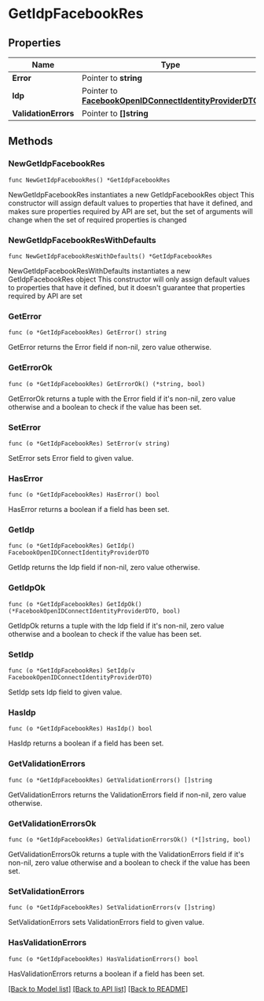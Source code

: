 # GetIdpFacebookRes

## Properties

Name | Type | Description | Notes
------------ | ------------- | ------------- | -------------
**Error** | Pointer to **string** |  | [optional] 
**Idp** | Pointer to [**FacebookOpenIDConnectIdentityProviderDTO**](FacebookOpenIDConnectIdentityProviderDTO.md) |  | [optional] 
**ValidationErrors** | Pointer to **[]string** |  | [optional] 

## Methods

### NewGetIdpFacebookRes

`func NewGetIdpFacebookRes() *GetIdpFacebookRes`

NewGetIdpFacebookRes instantiates a new GetIdpFacebookRes object
This constructor will assign default values to properties that have it defined,
and makes sure properties required by API are set, but the set of arguments
will change when the set of required properties is changed

### NewGetIdpFacebookResWithDefaults

`func NewGetIdpFacebookResWithDefaults() *GetIdpFacebookRes`

NewGetIdpFacebookResWithDefaults instantiates a new GetIdpFacebookRes object
This constructor will only assign default values to properties that have it defined,
but it doesn't guarantee that properties required by API are set

### GetError

`func (o *GetIdpFacebookRes) GetError() string`

GetError returns the Error field if non-nil, zero value otherwise.

### GetErrorOk

`func (o *GetIdpFacebookRes) GetErrorOk() (*string, bool)`

GetErrorOk returns a tuple with the Error field if it's non-nil, zero value otherwise
and a boolean to check if the value has been set.

### SetError

`func (o *GetIdpFacebookRes) SetError(v string)`

SetError sets Error field to given value.

### HasError

`func (o *GetIdpFacebookRes) HasError() bool`

HasError returns a boolean if a field has been set.

### GetIdp

`func (o *GetIdpFacebookRes) GetIdp() FacebookOpenIDConnectIdentityProviderDTO`

GetIdp returns the Idp field if non-nil, zero value otherwise.

### GetIdpOk

`func (o *GetIdpFacebookRes) GetIdpOk() (*FacebookOpenIDConnectIdentityProviderDTO, bool)`

GetIdpOk returns a tuple with the Idp field if it's non-nil, zero value otherwise
and a boolean to check if the value has been set.

### SetIdp

`func (o *GetIdpFacebookRes) SetIdp(v FacebookOpenIDConnectIdentityProviderDTO)`

SetIdp sets Idp field to given value.

### HasIdp

`func (o *GetIdpFacebookRes) HasIdp() bool`

HasIdp returns a boolean if a field has been set.

### GetValidationErrors

`func (o *GetIdpFacebookRes) GetValidationErrors() []string`

GetValidationErrors returns the ValidationErrors field if non-nil, zero value otherwise.

### GetValidationErrorsOk

`func (o *GetIdpFacebookRes) GetValidationErrorsOk() (*[]string, bool)`

GetValidationErrorsOk returns a tuple with the ValidationErrors field if it's non-nil, zero value otherwise
and a boolean to check if the value has been set.

### SetValidationErrors

`func (o *GetIdpFacebookRes) SetValidationErrors(v []string)`

SetValidationErrors sets ValidationErrors field to given value.

### HasValidationErrors

`func (o *GetIdpFacebookRes) HasValidationErrors() bool`

HasValidationErrors returns a boolean if a field has been set.


[[Back to Model list]](../README.md#documentation-for-models) [[Back to API list]](../README.md#documentation-for-api-endpoints) [[Back to README]](../README.md)


